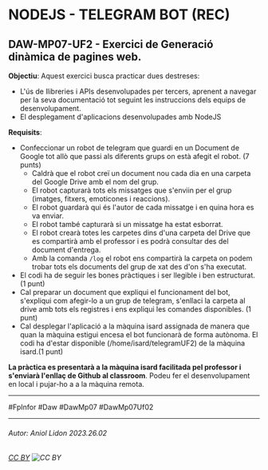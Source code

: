 # NODEJS - TELEGRAM BOT (REC)
## DAW-MP07-UF2 - Exercici de Generació dinàmica de pagines web.
**Objectiu**: Aquest exercici busca practicar dues destreses:
+ L'ús de llibreries i APIs desenvolupades per tercers, aprenent a navegar per la seva documentació tot seguint les instruccions dels equips de desenvolupament.
+ El desplegament d'aplicacions desenvolupades amb NodeJS

**Requisits**: 
+ Confeccionar un robot de telegram que guardi en un Document de Google tot allò que passi als diferents grups on està afegit el robot. (7 punts)
    + Caldrà que el robot creï un document nou cada dia en una carpeta del Google Drive amb el nom del grup.
    + El robot capturarà tots els missatges que s'enviin per el grup (imatges, fitxers, emoticones i reaccions).
    + El robot guardarà qui és l'autor de cada missatge i en quina hora es va enviar.
    + El robot també capturarà si un missatge ha estat esborrat.
    + El robot crearà totes les carpetes dins d'una carpeta del Drive que es compartirà amb el professor i es podrà consultar des del document d'entrega.
    + Amb la comanda `/log` el robot ens compartirà la carpeta on podem trobar tots els documents del grup de xat des d'on s'ha executat.
+ El codi ha de seguir les bones pràctiques i ser llegible i ben estructurat. (1 punt)
+ Cal preparar un document que expliqui el funcionament del bot, s'expliqui com afegir-lo a un grup de telegram, s'enllaci la carpeta al drive amb tots els registres i ens expliqui les comandes disponibles. (1 punt)
+ Cal desplegar l'aplicació a la màquina isard assignada de manera que quan la màquina estigui encesa el bot funcionarà de forma autònoma. El codi ha d'estar disponible  (/home/isard/telegramUF2) de la màquina isard.(1 punt)

**La pràctica es presentarà a la màquina isard facilitada pel professor i s'enviarà l'enllaç de Github al classroom**. Podeu fer el desenvolupament en local i pujar-ho a a la màquina remota.

---

#FpInfor #Daw #DawMp07 #DawMp07Uf02

---

###### Autor: Aniol Lidon 2023.26.02 
###### [CC BY](https://creativecommons.org/licenses/by/4.0/) ![CC BY](https://licensebuttons.net/l/by/3.0/80x15.png)
